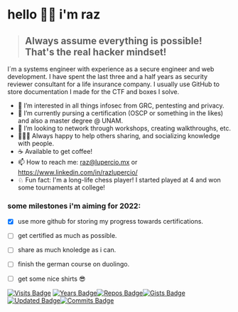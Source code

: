 # hello 🙌🏼 i'm raz

> ## Always assume everything is possible! That's the real hacker mindset!

I´m a systems engineer with experience as a secure engineer and web development. I have spent the last three and a half years as security reviewer consultant for a life insurance company. I usually use GitHub to store documentation I made for the CTF and boxes I solve. 

- 🔏  I’m interested in all things infosec from GRC, pentesting and privacy.
- 🌱  I’m currently pursing a certification (OSCP or something in the likes) and also a master degree @ UNAM.
- 🎳  I’m looking to network through workshops, creating walkthroughs, etc.
- 👨🏻‍🏫  Always happy to help others sharing, and socializing knowledge with people.
- ☕️  Available to get coffee!
- 📫  How to reach me: raz@lupercio.mx or https://www.linkedin.com/in/razlupercio/
- ♘  Fun fact: I'm a long-life chess player! I started played at 4 and won some tournaments at college!

### some milestones i'm aiming for 2022:

- [x] use more github for storing my progress towards certifications.
- [ ] get certified as much as possible.
- [ ] share as much knoledge as i can.
- [ ] finish the german course on duolingo.
- [ ] get some nice shirts 😎


[![Visits Badge](https://badges.pufler.dev/visits/razlupercio/razlupercio)](https://badges.pufler.dev) [![Years Badge](https://badges.pufler.dev/years/razlupercio)](https://badges.pufler.dev)[![Repos Badge](https://badges.pufler.dev/repos/razlupercio)](https://badges.pufler.dev)[![Gists Badge](https://badges.pufler.dev/gists/razlupercio)](https://badges.pufler.dev)[![Updated Badge](https://badges.pufler.dev/updated/razlupercio/razlupercio)](https://badges.pufler.dev)[![Commits Badge](https://badges.pufler.dev/commits/monthly/razlupercio)](https://badges.pufler.dev)
